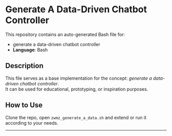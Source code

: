 # Generate A Data-Driven Chatbot Controller

This repository contains an auto-generated Bash file for:

- generate a data-driven chatbot controller
- **Language**: Bash

## Description

This file serves as a base implementation for the concept: *generate a data-driven chatbot controller*.  
It can be used for educational, prototyping, or inspiration purposes.

## How to Use

Clone the repo, open `zwmz_generate_a_data.sh` and extend or run it according to your needs.

---


